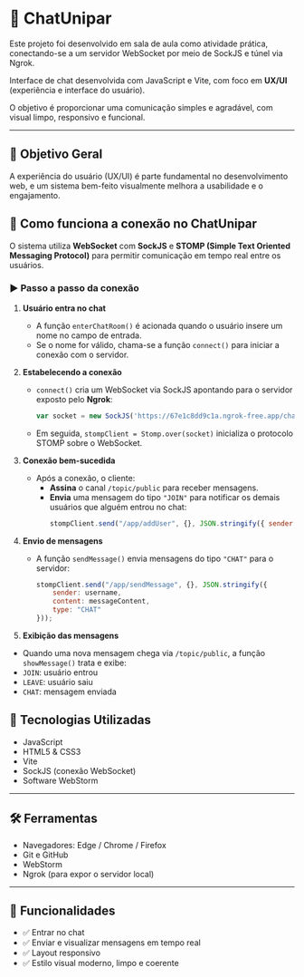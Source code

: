 # 💬 ChatUnipar

Este projeto foi desenvolvido em sala de aula como atividade prática, conectando-se a um servidor WebSocket por meio de SockJS e túnel via Ngrok.

Interface de chat desenvolvida com JavaScript e Vite, com foco em **UX/UI** (experiência e interface do usuário).  

O objetivo é proporcionar uma comunicação simples e agradável, com visual limpo, responsivo e funcional.

---

## 🎯 Objetivo Geral

A experiência do usuário (UX/UI) é parte fundamental no desenvolvimento web, e um sistema bem-feito visualmente melhora a usabilidade e o engajamento.

## 🔌 Como funciona a conexão no ChatUnipar

O sistema utiliza **WebSocket** com **SockJS** e **STOMP (Simple Text Oriented Messaging Protocol)** para permitir comunicação em tempo real entre os usuários.

### ▶️ Passo a passo da conexão

  1. **Usuário entra no chat**
     - A função `enterChatRoom()` é acionada quando o usuário insere um nome no campo de entrada.
     - Se o nome for válido, chama-se a função `connect()` para iniciar a conexão com o servidor.
  
  2. **Estabelecendo a conexão**
     - `connect()` cria um WebSocket via SockJS apontando para o servidor exposto pelo **Ngrok**:
       ```js
       var socket = new SockJS('https://67e1c8dd9c1a.ngrok-free.app/chat-websocket');
       ```
     - Em seguida, `stompClient = Stomp.over(socket)` inicializa o protocolo STOMP sobre o WebSocket.
  
  3. **Conexão bem-sucedida**
     - Após a conexão, o cliente:
       - **Assina** o canal `/topic/public` para receber mensagens.
       - **Envia** uma mensagem do tipo `"JOIN"` para notificar os demais usuários que alguém entrou no chat:
         ```js
         stompClient.send("/app/addUser", {}, JSON.stringify({ sender: username, type: 'JOIN' }));
         ```
  
  4. **Envio de mensagens**
     - A função `sendMessage()` envia mensagens do tipo `"CHAT"` para o servidor:
       ```js
       stompClient.send("/app/sendMessage", {}, JSON.stringify({
           sender: username,
           content: messageContent,
           type: "CHAT"
       }));
       ```
  5. **Exibição das mensagens**
  - Quando uma nova mensagem chega via `/topic/public`, a função `showMessage()` trata e exibe:
  - `JOIN`: usuário entrou
  - `LEAVE`: usuário saiu
  - `CHAT`: mensagem enviada


## 🚀 Tecnologias Utilizadas

- JavaScript
- HTML5 & CSS3
- Vite
- SockJS (conexão WebSocket)
- Software WebStorm

---

## 🛠 Ferramentas

- Navegadores: Edge / Chrome / Firefox
- Git e GitHub
- WebStorm
- Ngrok (para expor o servidor local)

---

## 📌 Funcionalidades

- ✅ Entrar no chat
- ✅ Enviar e visualizar mensagens em tempo real
- ✅ Layout responsivo
- ✅ Estilo visual moderno, limpo e coerente
